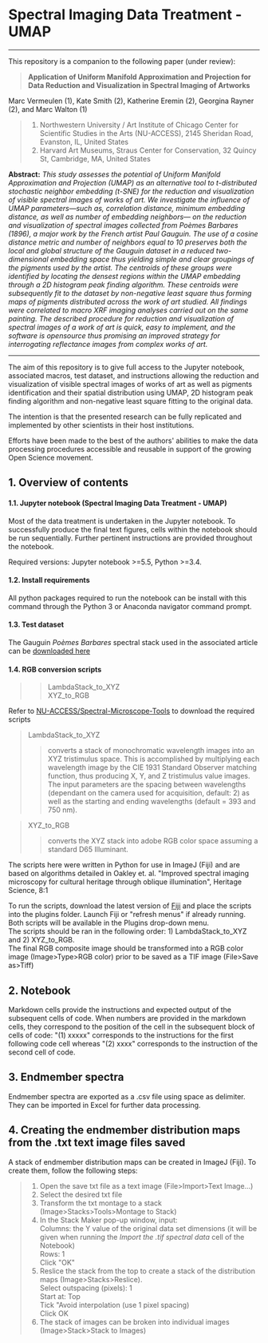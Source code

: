 # Spectral Imaging Data Treatment - UMAP
***

This repository is a companion to the following paper (under review): 

> **Application of Uniform Manifold Approximation and Projection for Data Reduction and Visualization in Spectral Imaging of Artworks** <br>

Marc Vermeulen (1), 
Kate Smith (2),
Katherine Eremin (2),
Georgina Rayner (2),
and Marc Walton (1)<br>

> 1. Northwestern University / Art Institute of Chicago Center for Scientific Studies in the Arts (NU-ACCESS), 2145 Sheridan Road, Evanston, IL, United States
> 2. Harvard Art Museums, Straus Center for Conservation, 32 Quincy St, Cambridge, MA, United States

**Abstract:** *This study assesses the potential of Uniform Manifold Approximation and Projection (UMAP) as an alternative tool to t-distributed stochastic neighbor embedding (t-SNE) for the reduction and visualization of visible spectral images of works of art. We investigate the influence of UMAP parameters—such as, correlation distance, minimum embedding distance, as well as number of embedding neighbors— on the reduction and visualization of spectral images collected from Poèmes Barbares (1896), a major work by the French artist Paul Gauguin. The use of a cosine distance metric and number of neighbors equal to 10 preserves both the local and global structure of the Gauguin dataset in a reduced two-dimensional embedding space thus yielding simple and clear groupings of the pigments used by the artist. The centroids of these groups were identified by locating the densest regions within the UMAP embedding through a 2D histogram peak finding algorithm.  These centroids were subsequently fit to the dataset by non-negative least square thus forming maps of pigments distributed across the work of art studied. All findings were correlated to macro XRF imaging analyses carried out on the same painting. The described procedure for reduction and visualization of spectral images of a work of art is quick, easy to implement, and the software is opensource thus promising an improved strategy for interrogating reflectance images from complex works of art.*

***

The aim of this repository is to give full access to the Jupyter notebook, associated macros, test dataset, and instructions allowing the reduction and visualization of visible spectral images of works of art as well as pigments identification and their spatial distribution using UMAP, 2D histogram peak finding algorithm and non-negative least square fitting to the original data. <br>

The intention is that the presented research can be fully replicated and implemented by other scientists in their host institutions. <br>

Efforts have been made to the best of the authors' abilities to make the data processing procedures accessible and reusable in support of the growing Open Science movement. <br>

## 1. Overview of contents
#### 1.1. Jupyter notebook (Spectral Imaging Data Treatment - UMAP)
Most of the data treatment is undertaken in the Jupyter notebook. To successfully produce the final text figures, cells within the notebook should be run sequentially. Further pertinent instructions are provided throughout the notebook.

Required versions: Jupyter notebook >=5.5, Python >=3.4.

#### 1.2. Install requirements
All python packages required to run the notebook can be install with this command through the Python 3 or Anaconda navigator command prompt.  

#### 1.3. Test dataset
The Gauguin *Poèmes Barbares* spectral stack used in the associated article can be [downloaded here](https://northwestern.box.com/s/5cjughjrl5eznon2jiojf8x6y0ufkj3b) <br>

#### 1.4. RGB conversion scripts
>>LambdaStack_to_XYZ <br>
>>XYZ_to_RGB <br>

Refer to [NU-ACCESS/Spectral-Microscope-Tools](https://github.com/NU-ACCESS/Spectral-Microscope-Tools) to download the required scripts

>LambdaStack_to_XYZ <br>
>>converts a stack of monochromatic wavelength images into an XYZ tristimulus space. This is accomplished by multiplying each wavelength image by the CIE 1931 Standard Observer matching function, thus producing X, Y, and Z tristimulus value images. The input parameters are the spacing between wavelengths (dependant on the camera used for acquisition, default: 2) as well as the starting and ending wavelengths (default = 393 and 750 nm).

>XYZ_to_RGB <br>
>>converts the XYZ stack into adobe RGB color space assuming a standard D65 Illuminant.

The scripts here were written in Python for use in ImageJ (Fiji) and are based on algorithms detailed in Oakley et. al. "Improved spectral imaging microscopy for cultural heritage through oblique illumination", Heritage Science, 8:1 <br>

To run the scripts, download the latest version of [Fiji](https://fiji.sc) and place the scripts into the plugins folder. Launch Fiji or "refresh menus" if already running. <br>
Both scripts will be available in the Plugins drop-down menu. <br>
The scripts should be ran in the following order: 1) LambdaStack_to_XYZ and 2) XYZ_to_RGB. <br>
The final RGB composite image should be transformed into a RGB color image (Image>Type>RGB color) prior to be saved as a TIF image (File>Save as>Tiff)

## 2. Notebook
Markdown cells provide the instructions and expected output of the subsequent cells of code. When numbers are provided in the markdown cells, they correspond to the position of the cell in the subsequent block of cells of code: "(1) xxxxx" corresponds to the instructions for the first following code cell whereas "(2) xxxx" corresponds to the instruction of the second cell of code. 

## 3. Endmember spectra
Endmember spectra are exported as a .csv file using space as delimiter. They can be imported in Excel for further data processing. 

## 4. Creating the endmember distribution maps from the .txt text image files saved
A stack of endmember distribution maps can be created in ImageJ (Fiji). To create them, follow the following steps:
>1) Open the save txt file as a text image (File>Import>Text Image...)
>2) Select the desired txt file
>3) Transform the txt montage to a stack (Image>Stacks>Tools>Montage to Stack)
>4) In the Stack Maker pop-up window, input: <br>
Columns: the Y value of the original data set dimensions (it will be given when running the *Import the .tif spectral data* cell of the Notebook) <br>
Rows: 1 <br>
Click "OK" <br>
>5) Reslice the stack from the top to create a stack of the distribution maps (Image>Stacks>Reslice).<br>
Select outspacing (pixels): 1 <br>
Start at: Top <br>
Tick "Avoid interpolation (use 1 pixel spacing)<br>
Click OK <br>
>5) The stack of images can be broken into individual images (Image>Stack>Stack to Images)
